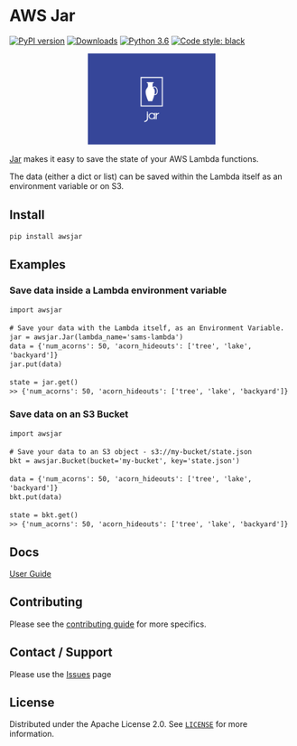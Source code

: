 # AWS Jar
[![PyPI version](https://badge.fury.io/py/awsjar.svg)](https://badge.fury.io/py/awsjar)
[![Downloads](https://pepy.tech/badge/awsjar)](https://pepy.tech/project/awsjar)
[![Python 3.6](https://img.shields.io/badge/python-3.6+-blue.svg)](https://www.python.org/downloads/release/python-360/)
<a href="https://github.com/ambv/black"><img alt="Code style: black" src="https://img.shields.io/badge/code%20style-black-000000.svg"></a>

<p align="center">
  <img src="https://raw.githubusercontent.com/ysawa0/awsjar/master/docs/logo.png" alt="Jar Logo" width="45%" height="45%"/>
</p>


[Jar](https://github.com/ysawa0/awsjar) makes it easy to save the state of your AWS Lambda functions.

The data (either a dict or list) can be saved within the Lambda itself as an environment variable or on S3.

## Install
```
pip install awsjar
```

## Examples
### Save data inside a Lambda environment variable
```
import awsjar

# Save your data with the Lambda itself, as an Environment Variable.
jar = awsjar.Jar(lambda_name='sams-lambda')
data = {'num_acorns': 50, 'acorn_hideouts': ['tree', 'lake', 'backyard']}
jar.put(data)

state = jar.get()
>> {'num_acorns': 50, 'acorn_hideouts': ['tree', 'lake', 'backyard']}

```
### Save data on an S3 Bucket

```
import awsjar

# Save your data to an S3 object - s3://my-bucket/state.json 
bkt = awsjar.Bucket(bucket='my-bucket', key='state.json')

data = {'num_acorns': 50, 'acorn_hideouts': ['tree', 'lake', 'backyard']}
bkt.put(data)

state = bkt.get()
>> {'num_acorns': 50, 'acorn_hideouts': ['tree', 'lake', 'backyard']}
```

## Docs
[User Guide](https://github.com/ysawa0/awsjar/blob/master/docs/guide.md)

## Contributing

Please see the [contributing guide](CONTRIBUTING.md) for more specifics.

## Contact / Support

Please use the [Issues](https://github.com/ysawa0/awsjar/issues) page

## License

Distributed under the Apache License 2.0. See [`LICENSE`](LICENSE) for more information.
